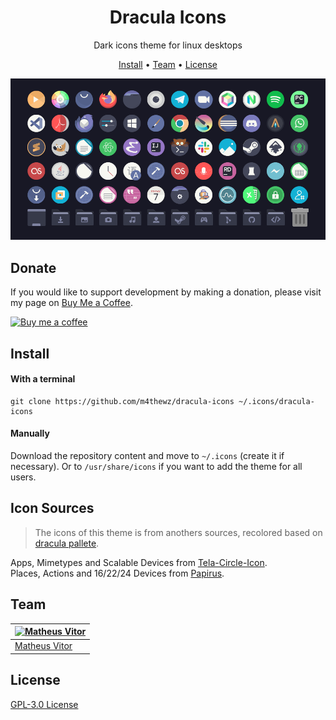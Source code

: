 <h1 align="center">
  Dracula Icons
  <br>
</h1>

<p align="center">
  Dark icons theme for linux desktops
</p>

<p align="center">
  <a href="#install">Install</a> •
  <a href="#team">Team</a> •
  <a href="#license">License</a>
</p>

<img alt="preview" src="./Preview.png">

## Donate
If you would like to support development by making a donation, please visit my page on [Buy Me a Coffee](https://buymeacoffee.com/matheusvitor).

<a href="https://buymeacoffee.com/matheusvitor"><img alt="Buy me a coffee" src="https://img.buymeacoffee.com/button-api/?text=Buy me a coffee&emoji=&slug=matheusvitor&button_colour=FFDD00&font_colour=000000&font_family=Cookie&outline_colour=000000&coffee_colour=ffffff" /></a>
## Install
#### With a terminal
```
git clone https://github.com/m4thewz/dracula-icons ~/.icons/dracula-icons
```
#### Manually
Download the repository content and move to `~/.icons` (create it if necessary). Or to `/usr/share/icons` if you want to add the theme for all users.

## Icon Sources
> The icons of this theme is from anothers sources, recolored based on [dracula pallete](https://draculatheme.com).

Apps, Mimetypes and Scalable Devices from [Tela-Circle-Icon](https://github.com/vinceliuice/Tela-circle-icon-theme). <br/>
Places, Actions and 16/22/24 Devices from [Papirus](https://github.com/PapirusDevelopmentTeam/papirus-icon-theme/).

## Team

[![Matheus Vitor](https://avatars0.githubusercontent.com/u/77175088?v=3&s=70)](https://github.com/m4thewz) | 
--- | 
[Matheus Vitor](https://github.com/m4thewz) | 

## License

[GPL-3.0 License](./LICENSE.md)
